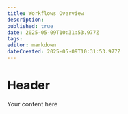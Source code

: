 ```yaml
---
title: Workflows Overview
description: 
published: true
date: 2025-05-09T10:31:53.977Z
tags: 
editor: markdown
dateCreated: 2025-05-09T10:31:53.977Z
---
```


# Header
Your content here